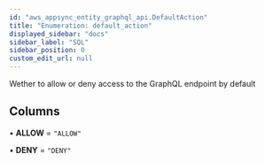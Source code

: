 ```yaml
---
id: "aws_appsync_entity_graphql_api.DefaultAction"
title: "Enumeration: default_action"
displayed_sidebar: "docs"
sidebar_label: "SQL"
sidebar_position: 0
custom_edit_url: null
---
```


Wether to allow or deny access to the GraphQL endpoint by default

## Columns

• **ALLOW** = ``"ALLOW"``

• **DENY** = ``"DENY"``
